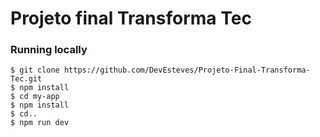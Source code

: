 # Projeto final Transforma Tec

### Running locally

```
$ git clone https://github.com/DevEsteves/Projeto-Final-Transforma-Tec.git
$ npm install
$ cd my-app 
$ npm install
$ cd..
$ npm run dev 
```